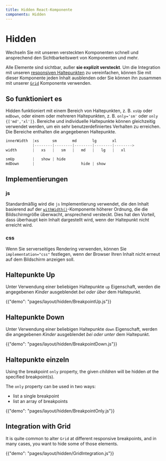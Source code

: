 ```yaml
---
title: Hidden React-Komponente
components: Hidden
---
```

# Hidden

<p class="description">Wechseln Sie mit unseren versteckten Komponenten schnell und ansprechend den Sichtbarkeitswert von Komponenten und mehr.</p>

Alle Elemente sind sichtbar, außer **sie explizit versteckt**. Um die Integration mit unseren [responsiven Haltepunkten](/layout/basics/) zu vereinfachen, können Sie mit dieser Komponente jeden Inhalt ausblenden oder Sie können ihn zusammen mit unserer [`Grid`](/layout/grid/) Komponente verwenden.

## So funktioniert es

Hidden funktioniert mit einem Bereich von Haltepunkten, z. B. `xsUp` oder `mdDown`, oder einem oder mehreren Haltepunkten, z. B. `only='sm'` oder `only {['md','xl']}`. Bereiche und individuelle Haltepunkte können gleichzeitig verwendet werden, um ein sehr benutzerdefiniertes Verhalten zu erreichen. Die Bereiche enthalten die angegebenen Haltepunkte.

```js
innerWidth  |xs      sm       md       lg       xl
            |--------|--------|--------|--------|-------->
width       |   xs   |   sm   |   md   |   lg   |   xl

smUp        |   show | hide
mdDown      |                     hide | show

```

## Implementierungen

### js

Standardmäßig wird die `js` Implementierung verwendet, die den Inhalt basierend auf der [`withWidth()`](/layout/breakpoints/#withwidth-)-Komponente höherer Ordnung, die die Bildschirmgröße überwacht, ansprechend versteckt. Dies hat den Vorteil, dass überhaupt kein Inhalt dargestellt wird, wenn der Haltepunkt nicht erreicht wird.

### css

Wenn Sie serverseitiges Rendering verwenden, können Sie `implementation="css"` festlegen, wenn der Browser Ihren Inhalt nicht erneut auf dem Bildschirm anzeigen soll.

## Haltepunkte Up

Unter Verwendung einer beliebigen Haltepunkte `up` Eigenschaft, werden die angegebenen *Kinder* ausgeblendet *bei oder über* dem Haltepunkt.

{{"demo": "pages/layout/hidden/BreakpointUp.js"}}

## Haltepunkte Down

Unter Verwendung einer beliebigen Haltepunkte `down` Eigenschaft, werden die angegebenen *Kinder* ausgeblendet *bei oder unter* dem Haltepunkt.

{{"demo": "pages/layout/hidden/BreakpointDown.js"}}

## Haltepunkte einzeln

Using the breakpoint `only` property, the given *children* will be hidden *at* the specified breakpoint(s).

The `only` property can be used in two ways:

- list a single breakpoint
- list an array of breakpoints

{{"demo": "pages/layout/hidden/BreakpointOnly.js"}}

## Integration with Grid

It is quite common to alter `Grid` at different responsive breakpoints, and in many cases, you want to hide some of those elements.

{{"demo": "pages/layout/hidden/GridIntegration.js"}}